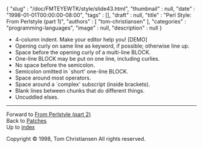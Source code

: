 {
   "slug" : "/doc/FMTEYEWTK/style/slide43.html",
   "thumbnail" : null,
   "date" : "1998-01-01T00:00:00-08:00",
   "tags" : [],
   "draft" : null,
   "title" : "Perl Style: From Perlstyle (part 1)",
   "authors" : [
      "tom-christiansen"
   ],
   "categories" : "programming-languages",
   "image" : null,
   "description" : null
}


-   4-column indent. Make your editor help you! \[DEMO\]
-   Opening curly on same line as keyword, if possible; otherwise line up.
-   Space before the opening curly of a multi-line BLOCK.
-   One-line BLOCK may be put on one line, including curlies.
-   No space before the semicolon.
-   Semicolon omitted in \`short' one-line BLOCK.
-   Space around most operators.
-   Space around a \`complex' subscript (inside brackets).
-   Blank lines between chunks that do different things.
-   Uncuddled elses.

------------------------------------------------------------------------

Forward to [From Perlstyle (part 2)](/doc/FMTEYEWTK/style/slide44.html)
\
Back to [Patches](/doc/FMTEYEWTK/style/slide42.html)
\
Up to [index](/doc/FMTEYEWTK/style/slide-index.html)

Copyright © 1998, Tom Christiansen
All rights reserved.
